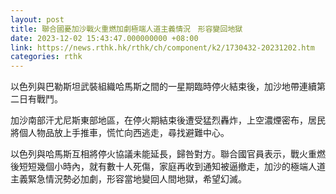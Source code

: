 ```yaml
---
layout: post
title: 聯合國憂加沙戰火重燃加劇極端人道主義情況　形容變回地獄
date: 2023-12-02 15:43:47.000000000 +08:00
link: https://news.rthk.hk/rthk/ch/component/k2/1730432-20231202.htm
categories: rthk
---
```


以色列與巴勒斯坦武裝組織哈馬斯之間的一星期臨時停火結束後，加沙地帶連續第二日有戰鬥。

加沙南部汗尤尼斯東部地區，在停火期結束後遭受猛烈轟炸，上空濃煙密布，居民將個人物品放上手推車，慌忙向西逃走，尋找避難中心。

以色列與哈馬斯互相將停火協議未能延長，歸咎對方。聯合國官員表示，戰火重燃後短短幾個小時內，就有數十人死傷，家庭再收到通知被逼撤走，加沙的極端人道主義緊急情況勢必加劇，形容當地變回人間地獄，希望幻滅。
